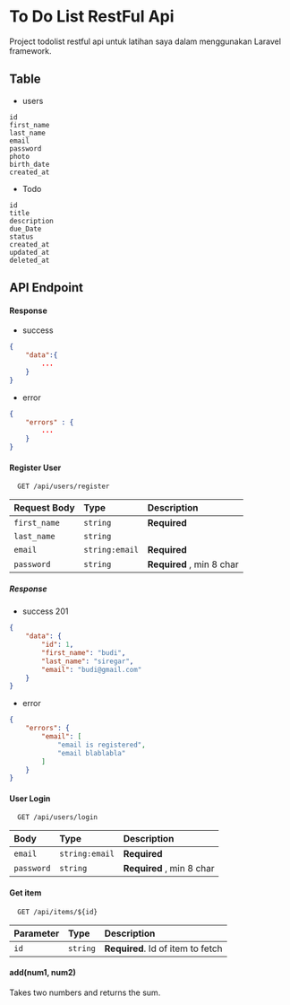 
# To Do List RestFul Api

Project todolist restful api untuk latihan saya dalam menggunakan Laravel framework.


## Table

- users

```
id
first_name  
last_name   
email 
password
photo
birth_date
created_at
```

- Todo

```
id
title
description
due_Date
status
created_at
updated_at
deleted_at
```

## API Endpoint

#### Response

- success

```json
{
    "data":{
        ...
    }
}
```

- error

```json
{
    "errors" : {
        ...
    }
}
```

#### Register User

```http
  GET /api/users/register
```

| Request Body | Type     | Description           |
|:-------------| :------- | :-------------------- |
| `first_name` | `string` | **Required** |
| `last_name`  | `string`  |  |
| `email`      | `string:email`  | **Required** |
| `password`   | `string`  | **Required** , min 8 char |

##### Response

- success 201 

```json
{
    "data": {
        "id": 1,
        "first_name": "budi",
        "last_name": "siregar",
        "email": "budi@gmail.com"
    }
}
```

- error

```json
{
    "errors": {
        "email": [
            "email is registered",
            "email blablabla"
        ]
    }
}
```


#### User Login

```http
  GET /api/users/login
```

| Body      | Type     | Description           |
| :-------- | :------- | :-------------------- |
| `email` | `string:email`  | **Required** |
| `password` | `string`  | **Required** , min 8 char |

#### Get item

```http
  GET /api/items/${id}
```

| Parameter | Type     | Description                       |
| :-------- | :------- | :-------------------------------- |
| `id`      | `string` | **Required**. Id of item to fetch |

#### add(num1, num2)

Takes two numbers and returns the sum.

